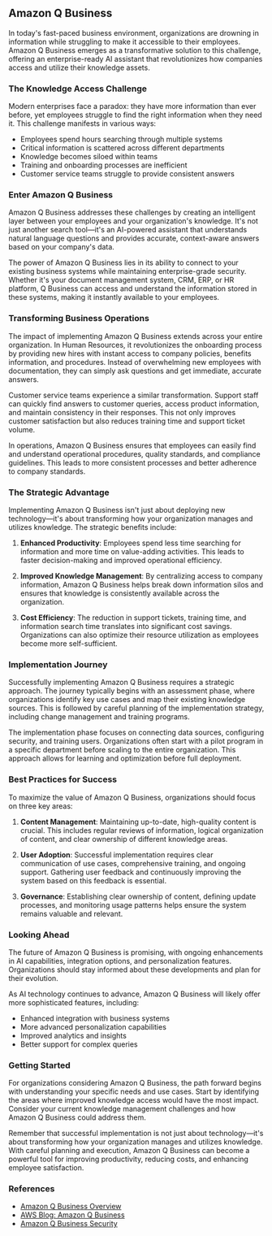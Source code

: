 ## Amazon Q Business

In today's fast-paced business environment, organizations are drowning in information while struggling to make it accessible to their employees. Amazon Q Business emerges as a transformative solution to this challenge, offering an enterprise-ready AI assistant that revolutionizes how companies access and utilize their knowledge assets.

### The Knowledge Access Challenge

Modern enterprises face a paradox: they have more information than ever before, yet employees struggle to find the right information when they need it. This challenge manifests in various ways:
- Employees spend hours searching through multiple systems
- Critical information is scattered across different departments
- Knowledge becomes siloed within teams
- Training and onboarding processes are inefficient
- Customer service teams struggle to provide consistent answers

### Enter Amazon Q Business

Amazon Q Business addresses these challenges by creating an intelligent layer between your employees and your organization's knowledge. It's not just another search tool—it's an AI-powered assistant that understands natural language questions and provides accurate, context-aware answers based on your company's data.

The power of Amazon Q Business lies in its ability to connect to your existing business systems while maintaining enterprise-grade security. Whether it's your document management system, CRM, ERP, or HR platform, Q Business can access and understand the information stored in these systems, making it instantly available to your employees.

### Transforming Business Operations

The impact of implementing Amazon Q Business extends across your entire organization. In Human Resources, it revolutionizes the onboarding process by providing new hires with instant access to company policies, benefits information, and procedures. Instead of overwhelming new employees with documentation, they can simply ask questions and get immediate, accurate answers.

Customer service teams experience a similar transformation. Support staff can quickly find answers to customer queries, access product information, and maintain consistency in their responses. This not only improves customer satisfaction but also reduces training time and support ticket volume.

In operations, Amazon Q Business ensures that employees can easily find and understand operational procedures, quality standards, and compliance guidelines. This leads to more consistent processes and better adherence to company standards.

### The Strategic Advantage

Implementing Amazon Q Business isn't just about deploying new technology—it's about transforming how your organization manages and utilizes knowledge. The strategic benefits include:

1. **Enhanced Productivity**: Employees spend less time searching for information and more time on value-adding activities. This leads to faster decision-making and improved operational efficiency.

2. **Improved Knowledge Management**: By centralizing access to company information, Amazon Q Business helps break down information silos and ensures that knowledge is consistently available across the organization.

3. **Cost Efficiency**: The reduction in support tickets, training time, and information search time translates into significant cost savings. Organizations can also optimize their resource utilization as employees become more self-sufficient.

### Implementation Journey

Successfully implementing Amazon Q Business requires a strategic approach. The journey typically begins with an assessment phase, where organizations identify key use cases and map their existing knowledge sources. This is followed by careful planning of the implementation strategy, including change management and training programs.

The implementation phase focuses on connecting data sources, configuring security, and training users. Organizations often start with a pilot program in a specific department before scaling to the entire organization. This approach allows for learning and optimization before full deployment.

### Best Practices for Success

To maximize the value of Amazon Q Business, organizations should focus on three key areas:

1. **Content Management**: Maintaining up-to-date, high-quality content is crucial. This includes regular reviews of information, logical organization of content, and clear ownership of different knowledge areas.

2. **User Adoption**: Successful implementation requires clear communication of use cases, comprehensive training, and ongoing support. Gathering user feedback and continuously improving the system based on this feedback is essential.

3. **Governance**: Establishing clear ownership of content, defining update processes, and monitoring usage patterns helps ensure the system remains valuable and relevant.

### Looking Ahead

The future of Amazon Q Business is promising, with ongoing enhancements in AI capabilities, integration options, and personalization features. Organizations should stay informed about these developments and plan for their evolution.

As AI technology continues to advance, Amazon Q Business will likely offer more sophisticated features, including:
- Enhanced integration with business systems
- More advanced personalization capabilities
- Improved analytics and insights
- Better support for complex queries

### Getting Started

For organizations considering Amazon Q Business, the path forward begins with understanding your specific needs and use cases. Start by identifying the areas where improved knowledge access would have the most impact. Consider your current knowledge management challenges and how Amazon Q Business could address them.

Remember that successful implementation is not just about technology—it's about transforming how your organization manages and utilizes knowledge. With careful planning and execution, Amazon Q Business can become a powerful tool for improving productivity, reducing costs, and enhancing employee satisfaction.

### References

- [Amazon Q Business Overview](https://aws.amazon.com/qbusiness/)
- [AWS Blog: Amazon Q Business](https://aws.amazon.com/blogs/aws/amazon-q-business/)
- [Amazon Q Business Security](https://docs.aws.amazon.com/qbusiness/latest/security-guide/) 